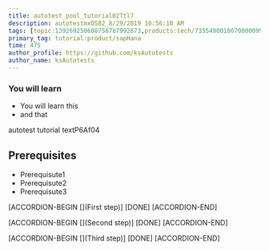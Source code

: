 ```yaml
---
title: autotest_pool_tutorial02Ttl7
description: autotestmxOS82_8/29/2019 10:56:10 AM
tags: [topic:139269250608756787992873,products:tech/73554900100700000996,tutorial:experience/advanced]
primary_tag: tutorial:product/sapHana
time: 475
author_profile: https://github.com/ksAutotests
author_name: ksAutotests
---
```

### You will learn
- You will learn this
- and that

autotest tutorial textP6Af04

## Prerequisites
- Prerequisute1
- Prerequisute2
- Prerequisute3

[ACCORDION-BEGIN [](First step)]
[DONE]
[ACCORDION-END]

[ACCORDION-BEGIN [](Second step)]
[DONE]
[ACCORDION-END]

[ACCORDION-BEGIN [](Third step)]
[DONE]
[ACCORDION-END]


